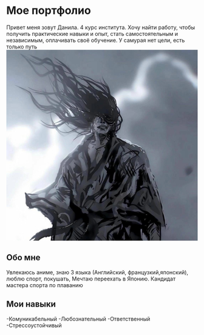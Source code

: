 # Мое портфолио

Привет меня зовут Данила. 4 курс института. Хочу найти работу, чтобы получить практические навыки и опыт, стать самостоятельным и независимым, оплачивать своё обучение. У самурая нет цели, есть только путь
![Alt text](e7dM7MgaSSY.jpg)

## Обо мне
Увлекаюсь аниме, знаю 3 языка (Английский, французкий,японский), люблю спорт, покушать, Мечтаю переехать в Японию.
Кандидат мастера спорта по плаванию

## Мои навыки
-Комуникабельный 
-Любознательный
-Ответственный
-Стрессоустойчивый 